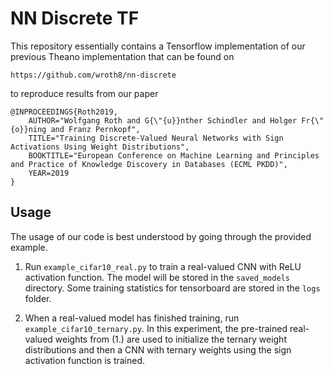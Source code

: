 # NN Discrete TF

This repository essentially contains a Tensorflow implementation of our previous Theano implementation that can be found on

    https://github.com/wroth8/nn-discrete

to reproduce results from our paper

```
@INPROCEEDINGS{Roth2019,
    AUTHOR="Wolfgang Roth and G{\"{u}}nther Schindler and Holger Fr{\"{o}}ning and Franz Pernkopf",
    TITLE="Training Discrete-Valued Neural Networks with Sign Activations Using Weight Distributions",
    BOOKTITLE="European Conference on Machine Learning and Principles and Practice of Knowledge Discovery in Databases (ECML PKDD)",
    YEAR=2019
}
```

## Usage

The usage of our code is best understood by going through the provided example.

1. Run `example_cifar10_real.py` to train a real-valued CNN with ReLU activation function. The model will be stored in the `saved_models` directory. Some training statistics for tensorboard are stored in the `logs` folder.

2. When a real-valued model has finished training, run `example_cifar10_ternary.py`. In this experiment, the pre-trained real-valued weights from (1.) are used to initialize the ternary weight distributions and then a CNN with ternary weights using the sign activation function is trained.
